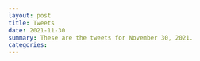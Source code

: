 ```yaml
---
layout: post
title: Tweets
date: 2021-11-30
summary: These are the tweets for November 30, 2021.
categories:
---
```


